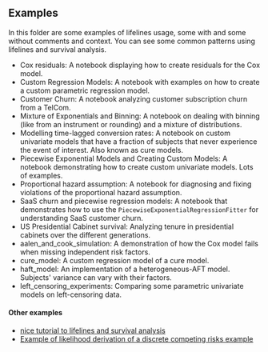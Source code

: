 ## Examples

In this folder are some examples of lifelines usage, some with and some without comments and context. You can see some common patterns using lifelines and survival analysis.

- Cox residuals: A notebook displaying how to create residuals for the Cox model.
- Custom Regression Models: A notebook with examples on how to create a custom parametric regression model.
- Customer Churn: A notebook analyzing customer subscription churn from a TelCom.
- Mixture of Exponentials and Binning: A notebook on dealing with binning (like from an instrument or rounding) and a mixture of distributions.
- Modelling time-lagged conversion rates: A notebook on custom univariate models that have a fraction of subjects that never experience the event of interest. Also known as cure models.
- Piecewise Exponential Models and Creating Custom Models: A notebook demonstrating how to create custom univariate models. Lots of examples.
- Proportional hazard assumption: A notebook for diagnosing and fixing violations of the proportional hazard assumption.
- SaaS churn and piecewise regression models: A notebook that demonstrates how to use the `PiecewiseExponentialRegressionFitter` for understanding SaaS customer churn.
- US Presidential Cabinet survival: Analyzing tenure in presidential cabinets over the different generations.
- aalen_and_cook_simulation: A demonstration of how the Cox model fails when missing independent risk factors.
- cure_model: A custom regression model of a cure model.
- haft_model: An implementation of a heterogeneous-AFT model. Subjects' variance can vary with their factors.
- left_censoring_experiments: Comparing some parametric univariate models on left-censoring data.




#### Other examples

 - [nice tutorial to lifelines and survival analysis](https://github.com/chrisluedtke/data-science-journal/blob/master/07-Advanced-Regression/02_Survival_Analysis)
 - [Example of likelihood derivation of a discrete competing risks example](https://stats.stackexchange.com/questions/417303/what-is-the-likelihood-for-this-process/425052#425052)
